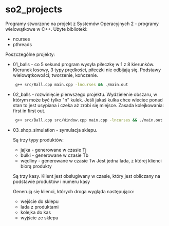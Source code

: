 # so2_projects

Programy stworzone na projekt z Systemów Operacyjnych 2 - programy wielowątkowe w C++.
Użyte biblioteki:
 - ncurses
 - pthreads

Poszczególne projekty:
  - 01_balls - co 5 sekund program wysyła piłeczkę w 1 z 8 kierunków. Kierunek losowy, 3 typy prędkości, piłeczki nie odbijają się. Podstawy wielowątkowości; tworzenie, kończenie.
       ```sh 
        g++ src/Ball.cpp main.cpp -lncurses && ./main.out
  - 02_balls - rozwinięcie pierwszego projektu. Wydzielenie obszaru, w którym może być tylko "n" kulek. Jeśli jakaś kulka chce wleciec ponad stan to jest usypiana i czeka aż zrobi się miejsce. Zasada kolejkowania: first in first out.
       ```sh
        g++ src/Ball.cpp src/Window.cpp main.cpp -lncurses && ./main.out
  - 03_shop_simulation - symulacja sklepu.  

     Są trzy typy produktów:
     - jajka - generowane w czasie Tj
     - bułki - generowane w czasie Tb
     - wędliny - generowane w czasie Tw
     Jest jedna lada, z której klienci biorą produkty
     
     Są trzy kasy. Klient jest obsługiwany w czasie, który jest obliczany na podstawie produktów i numeru kasy
     
     Generują się klienci, których droga wygląda następująco:
     - wejście do sklepu
     - lada z produktami
     - kolejka do kas
     - wyjście ze sklepu
